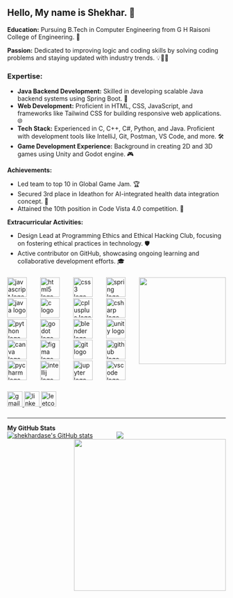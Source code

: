 ## Hello, My name is Shekhar. 👋

**Education:** Pursuing B.Tech in Computer Engineering from G H Raisoni College of Engineering. 🏫

**Passion:** Dedicated to improving logic and coding skills by solving coding problems and staying updated with industry trends. 💡👨‍💻

### Expertise:

- **Java Backend Development:** Skilled in developing scalable Java backend systems using Spring Boot. 🔧
- **Web Development:** Proficient in HTML, CSS, JavaScript, and frameworks like Tailwind CSS for building responsive web applications. 🌐
- **Tech Stack:** Experienced in C, C++, C#, Python, and Java. Proficient with development tools like IntelliJ, Git, Postman, VS Code, and more. 🛠️
- **Game Development Experience:** Background in creating 2D and 3D games using Unity and Godot engine. 🎮

**Achievements:**
- Led team to top 10 in Global Game Jam. 🏆
- Secured 3rd place in Ideathon for AI-integrated health data integration concept. 🥉
- Attained the 10th position in Code Vista 4.0 competition. 🏅

**Extracurricular Activities:**
- Design Lead at Programming Ethics and Ethical Hacking Club, focusing on fostering ethical practices in technology. 🛡️
- Active contributor on GitHub, showcasing ongoing learning and collaborative development efforts. 🎓


###

<img align="right" height="200" src="https://media1.tenor.com/m/JwRNTvlcBF4AAAAC/mario-super-mario.gif"  />

###

<div align="left">
<img src="https://skillicons.dev/icons?i=js" height="45" alt="javascript logo" />
<img width="23" />
<img src="https://skillicons.dev/icons?i=html" height="45" alt="html5 logo" />
<img width="23" />
<img src="https://skillicons.dev/icons?i=css" height="45" alt="css3 logo" />
<img width="23" />
<img src="https://skillicons.dev/icons?i=spring" height="45" alt="spring logo" />
<img width="23" />
<img src="https://skillicons.dev/icons?i=java" height="45" alt="java logo" />
<img width="23" />
<img src="https://skillicons.dev/icons?i=c" height="45" alt="c logo" />
<img width="23" />
<img src="https://skillicons.dev/icons?i=cpp" height="45" alt="cplusplus logo" />
<img width="23" />
<img src="https://skillicons.dev/icons?i=cs" height="45" alt="csharp logo" />
<img width="23" />
<img src="https://skillicons.dev/icons?i=py" height="45" alt="python logo" />
<img width="23" />
<img src="https://skillicons.dev/icons?i=godot" height="45" alt="godot logo" />
<img width="23" />
<img src="https://skillicons.dev/icons?i=blender" height="45" alt="blender logo" />
<img width="23" />
<img src="https://skillicons.dev/icons?i=unity" height="45" alt="unity logo" />
<img width="23" />
<img src="https://cdn.jsdelivr.net/gh/devicons/devicon/icons/canva/canva-original.svg" height="45" alt="canva logo" />
<img width="23" />
<img src="https://skillicons.dev/icons?i=figma" height="45" alt="figma logo" />
<img width="23" />
<img src="https://skillicons.dev/icons?i=git" height="45" alt="git logo" />
<img width="23" />
<img src="https://skillicons.dev/icons?i=github" height="45" alt="github logo" />
<img width="23" />
<img src="https://cdn.jsdelivr.net/gh/devicons/devicon/icons/pycharm/pycharm-original.svg" height="45" alt="pycharm logo" />
<img width="23" />
<img src="https://cdn.jsdelivr.net/gh/devicons/devicon/icons/intellij/intellij-original.svg" height="45" alt="intellij logo" />
<img width="23" />
<img src="https://cdn.jsdelivr.net/gh/devicons/devicon/icons/jupyter/jupyter-original.svg" height="45" alt="jupyter logo" />
<img width="23" />
<img src="https://skillicons.dev/icons?i=vscode" height="45" alt="vscode logo" />

</div>



###



<div align="left">
  <a href="mailto:shekhardase@gmail.com" target="_blank">
    <img src="https://img.shields.io/static/v1?message=Gmail&logo=gmail&label=&color=D14836&logoColor=white&labelColor=&style=for-the-badge" height="35" alt="gmail logo"  />
  </a>
  <a href="https://www.linkedin.com/in/shekhar2004/" target="_blank">
    <img src="https://img.shields.io/static/v1?message=LinkedIn&logo=linkedin&label=&color=0077B5&logoColor=white&labelColor=&style=for-the-badge" height="35" alt="linkedin logo"  />
  </a>
  <a href="https://leetcode.com/u/Shekhar_2004/" target="_blank">
    <img src="https://img.shields.io/static/v1?message=LeetCode&logo=leetcode&label=&color=FFA116&logoColor=white&labelColor=&style=for-the-badge" height="35" alt="leetcode logo"  />
  </a>
</div>

###

<hr>
<b>My GitHub Stats</b>

<div style="display: flex; justify-content: space-between;">
  <div style="flex: 1;">
    <a href="http://www.github.com/shekhardase">
      <img src="https://github-readme-stats.vercel.app/api?username=shekhardase&show_icons=true&hide=stars,prs,issues&title_color=6366f1&text_color=ffffff&icon_color=ec4899&bg_color=0f172a&hide_border=true&show_icons=true" alt="shekhardase's GitHub stats" />
    </a>
  </div>

  <div style="flex: 1;">
    <a href="http://www.github.com/shekhardase">
      <img src="https://github-readme-streak-stats.herokuapp.com/?user=shekhardase&stroke=ffffff&background=0f172a&ring=6366f1&fire=6366f1&currStreakNum=ffffff&currStreakLabel=6366f1&sideNums=ffffff&sideLabels=ffffff&dates=ffffff&hide_border=true" />
    </a>
  </div>
</div>

<div style="clear: both;"></div>

<div align="right">
  <img src="https://i.pinimg.com/564x/91/fa/b3/91fab398d485d36bfe63af54af223f05.jpg" height="350" />
</div>
